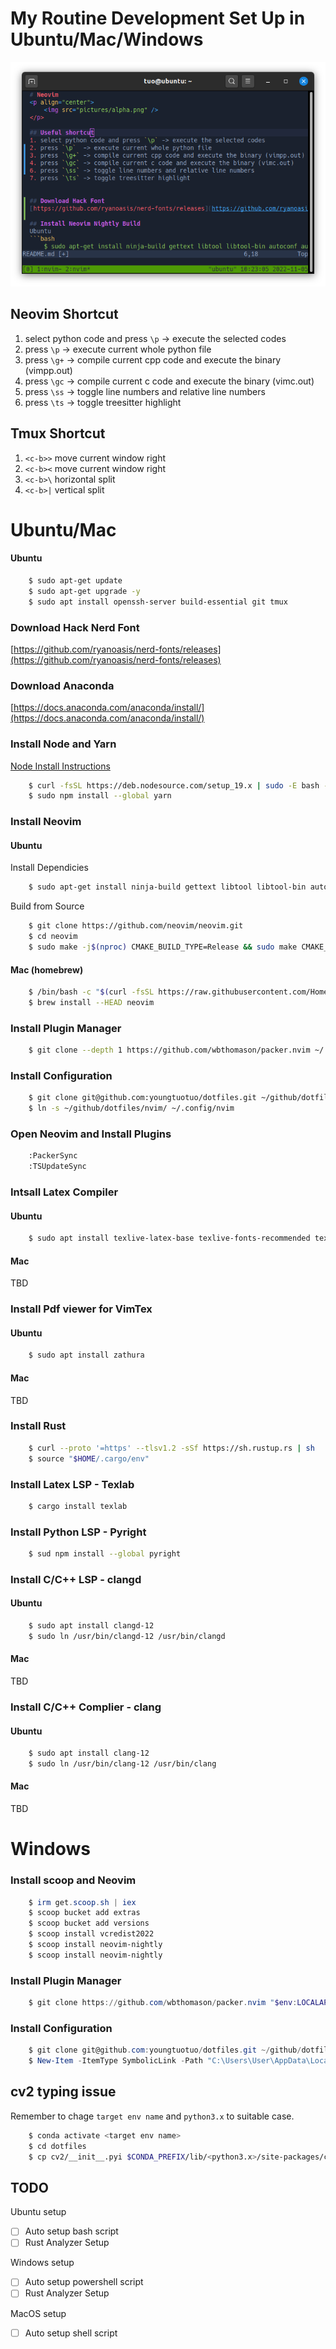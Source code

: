 # My Routine Development Set Up in Ubuntu/Mac/Windows

<p align="center">
    <img src="pictures/alpha.png" />
</p>

## Neovim Shortcut
1. select python code and press `\p` -> execute the selected codes
2. press `\p`  -> execute current whole python file
3. press `\g+` -> compile current cpp code and execute the binary (vimpp.out)
4. press `\gc` -> compile current c code and execute the binary (vimc.out)
6. press `\ss` -> toggle line numbers and relative line numbers
7. press `\ts` -> toggle treesitter highlight

## Tmux Shortcut
1. `<c-b>>` move current window right
2. `<c-b><` move current window right
3. `<c-b>\` horizontal split
3. `<c-b>|` vertical split



# Ubuntu/Mac

#### Ubuntu

```bash
    $ sudo apt-get update
    $ sudo apt-get upgrade -y
    $ sudo apt install openssh-server build-essential git tmux
```


### Download Hack Nerd Font
[https://github.com/ryanoasis/nerd-fonts/releases](https://github.com/ryanoasis/nerd-fonts/releases)

### Download Anaconda
[https://docs.anaconda.com/anaconda/install/](https://docs.anaconda.com/anaconda/install/)

### Install Node and Yarn
[Node Install Instructions](https://github.com/nodesource/distributions/blob/master/README.md#debinstall)
```bash
    $ curl -fsSL https://deb.nodesource.com/setup_19.x | sudo -E bash - && sudo apt-get install -y nodejs
    $ sudo npm install --global yarn
```
### Install Neovim


#### Ubuntu

Install Dependicies
```bash
    $ sudo apt-get install ninja-build gettext libtool libtool-bin autoconf automake cmake g++ pkg-config unzip curl doxygen
```

Build from Source
```bash
    $ git clone https://github.com/neovim/neovim.git
    $ cd neovim
    $ sudo make -j$(nproc) CMAKE_BUILD_TYPE=Release && sudo make CMAKE_BUILD_TYPE=Release install
```

#### Mac (homebrew)

```bash
    $ /bin/bash -c "$(curl -fsSL https://raw.githubusercontent.com/Homebrew/install/HEAD/install.sh)"
    $ brew install --HEAD neovim
```

### Install Plugin Manager

```bash
    $ git clone --depth 1 https://github.com/wbthomason/packer.nvim ~/.local/share/nvim/site/pack/packer/start/packer.nvim
```

### Install Configuration

```bash
    $ git clone git@github.com:youngtuotuo/dotfiles.git ~/github/dotfiles
    $ ln -s ~/github/dotfiles/nvim/ ~/.config/nvim
```

### Open Neovim and Install Plugins

```bash
    :PackerSync
    :TSUpdateSync
```

### Intsall Latex Compiler

#### Ubuntu

```bash
    $ sudo apt install texlive-latex-base texlive-fonts-recommended texlive-fonts-extra texlive-latex-extra texlive-xetex latexmk
```

#### Mac
TBD


### Install Pdf viewer for VimTex

#### Ubuntu

```bash
    $ sudo apt install zathura
```

#### Mac
TBD


### Install Rust

```bash
    $ curl --proto '=https' --tlsv1.2 -sSf https://sh.rustup.rs | sh
    $ source "$HOME/.cargo/env"
```

### Install Latex LSP - Texlab

```bash
    $ cargo install texlab
```

### Install Python LSP - Pyright

```bash
    $ sud npm install --global pyright
```

### Install C/C++ LSP - clangd


#### Ubuntu

```bash
    $ sudo apt install clangd-12
    $ sudo ln /usr/bin/clangd-12 /usr/bin/clangd
```

#### Mac
TBD


### Install C/C++ Complier - clang


#### Ubuntu

```bash
    $ sudo apt install clang-12
    $ sudo ln /usr/bin/clang-12 /usr/bin/clang
```

#### Mac
TBD

# Windows

### Install scoop and Neovim

```powershell
    $ irm get.scoop.sh | iex
    $ scoop bucket add extras
    $ scoop bucket add versions
    $ scoop install vcredist2022
    $ scoop install neovim-nightly
    $ scoop install neovim-nightly
```

### Install Plugin Manager
```powershell
    $ git clone https://github.com/wbthomason/packer.nvim "$env:LOCALAPPDATA\nvim-data\site\pack\packer\start\packer.nvim"```
```

### Install Configuration

```powershell
    $ git clone git@github.com:youngtuotuo/dotfiles.git ~/github/dotfiles
    $ New-Item -ItemType SymbolicLink -Path "C:\Users\User\AppData\Local\nvim" -Target "C:\Users\User\github\dotfiles\nvim"
```

## cv2 typing issue
Remember to chage `target env name` and `python3.x` to suitable case.
```bash
    $ conda activate <target env name>
    $ cd dotfiles
    $ cp cv2/__init__.pyi $CONDA_PREFIX/lib/<python3.x>/site-packages/cv2/__init__.pyi
```

## TODO
Ubuntu setup
- [ ] Auto setup bash script
- [ ] Rust Analyzer Setup

Windows setup
- [ ] Auto setup powershell script
- [ ] Rust Analyzer Setup

MacOS setup
- [ ] Auto setup shell script
